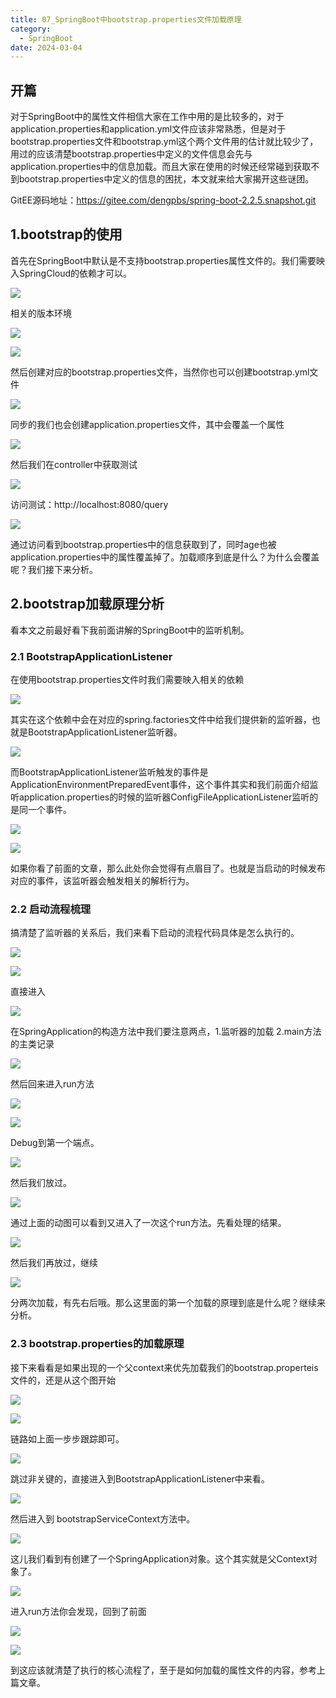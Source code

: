 ```yaml
---
title: 07_SpringBoot中bootstrap.properties文件加载原理
category:
  - SpringBoot
date: 2024-03-04
---
```


<!-- more -->

## 开篇 

对于SpringBoot中的属性文件相信大家在工作中用的是比较多的，对于application.properties和application.yml文件应该非常熟悉，但是对于bootstrap.properties文件和bootstrap.yml这个两个文件用的估计就比较少了，用过的应该清楚bootstrap.properties中定义的文件信息会先与application.properties中的信息加载。而且大家在使用的时候还经常碰到获取不到bootstrap.properties中定义的信息的困扰，本文就来给大家揭开这些谜团。

GitEE源码地址：https://gitee.com/dengpbs/spring-boot-2.2.5.snapshot.git

## 1.bootstrap的使用

首先在SpringBoot中默认是不支持bootstrap.properties属性文件的。我们需要映入SpringCloud的依赖才可以。

![](https://studyimages.oss-cn-beijing.aliyuncs.com/img/SpringBoot/202403/8688c2ced20aca51.png)

相关的版本环境

![](https://studyimages.oss-cn-beijing.aliyuncs.com/img/SpringBoot/202403/810359a8e7670e50.png)

![](https://studyimages.oss-cn-beijing.aliyuncs.com/img/SpringBoot/202403/c8401656481df0c1.png)

然后创建对应的bootstrap.properties文件，当然你也可以创建bootstrap.yml文件

![](https://studyimages.oss-cn-beijing.aliyuncs.com/img/SpringBoot/202403/c819ddae9c0704e2.png)

同步的我们也会创建application.properties文件，其中会覆盖一个属性

![](https://studyimages.oss-cn-beijing.aliyuncs.com/img/SpringBoot/202403/37148b025d632126.png)

然后我们在controller中获取测试

![](https://studyimages.oss-cn-beijing.aliyuncs.com/img/SpringBoot/202403/17c39888d2c0bf3c.png)

访问测试：http://localhost:8080/query

![](https://studyimages.oss-cn-beijing.aliyuncs.com/img/SpringBoot/202403/b9955f111bc3d3de.png)

通过访问看到bootstrap.properties中的信息获取到了，同时age也被application.properties中的属性覆盖掉了。加载顺序到底是什么？为什么会覆盖呢？我们接下来分析。

## 2.bootstrap加载原理分析

看本文之前最好看下我前面讲解的SpringBoot中的监听机制。

### 2.1 BootstrapApplicationListener

在使用bootstrap.properties文件时我们需要映入相关的依赖

![](https://studyimages.oss-cn-beijing.aliyuncs.com/img/SpringBoot/202403/ba31de0431cca4c9.png)

其实在这个依赖中会在对应的spring.factories文件中给我们提供新的监听器，也就是BootstrapApplicationListener监听器。

![](https://studyimages.oss-cn-beijing.aliyuncs.com/img/SpringBoot/202403/b199a0dcc09f8693.png)

而BootstrapApplicationListener监听触发的事件是ApplicationEnvironmentPreparedEvent事件，这个事件其实和我们前面介绍监听application.properties的时候的监听器ConfigFileApplicationListener监听的是同一个事件。

![](https://studyimages.oss-cn-beijing.aliyuncs.com/img/SpringBoot/202403/b183019f42140dfd.png)

![](https://studyimages.oss-cn-beijing.aliyuncs.com/img/SpringBoot/202403/146516ae128e291f.png)

如果你看了前面的文章，那么此处你会觉得有点眉目了。也就是当启动的时候发布对应的事件，该监听器会触发相关的解析行为。

### 2.2 启动流程梳理

搞清楚了监听器的关系后，我们来看下启动的流程代码具体是怎么执行的。

![](https://studyimages.oss-cn-beijing.aliyuncs.com/img/SpringBoot/202403/dfa8d5a79a3ec3ac.png)

![](https://studyimages.oss-cn-beijing.aliyuncs.com/img/SpringBoot/202403/b7f0362dff4cf7cc.png)

直接进入

![](https://studyimages.oss-cn-beijing.aliyuncs.com/img/SpringBoot/202403/60309edf4907e4a2.png)

在SpringApplication的构造方法中我们要注意两点，1.监听器的加载 2.main方法的主类记录

![](https://studyimages.oss-cn-beijing.aliyuncs.com/img/SpringBoot/202403/a196ed030604fe9e.png)

然后回来进入run方法

![](https://studyimages.oss-cn-beijing.aliyuncs.com/img/SpringBoot/202403/a03681dabb0e9ede.png)

![](https://studyimages.oss-cn-beijing.aliyuncs.com/img/SpringBoot/202403/f6ade52bcc8ca26f.png)

Debug到第一个端点。

![](https://studyimages.oss-cn-beijing.aliyuncs.com/img/SpringBoot/202403/8593ae352b7d514a.png)

然后我们放过。

![](https://studyimages.oss-cn-beijing.aliyuncs.com/img/SpringBoot/202403/37a3a85738d451e7.gif)

通过上面的动图可以看到又进入了一次这个run方法。先看处理的结果。

![](https://studyimages.oss-cn-beijing.aliyuncs.com/img/SpringBoot/202403/90665ba7a11e0533.png)

然后我们再放过，继续

![](https://studyimages.oss-cn-beijing.aliyuncs.com/img/SpringBoot/202403/073d3ab69e5feae6.png)

分两次加载，有先右后哦。那么这里面的第一个加载的原理到底是什么呢？继续来分析。

### 2.3 bootstrap.properties的加载原理

接下来看看是如果出现的一个父context来优先加载我们的bootstrap.properteis文件的，还是从这个图开始

![](https://studyimages.oss-cn-beijing.aliyuncs.com/img/SpringBoot/202403/413f6d7106718934.png)

![](https://studyimages.oss-cn-beijing.aliyuncs.com/img/SpringBoot/202403/2bd5f1f1effcb79f.png)

链路如上面一步步跟踪即可。

![](https://studyimages.oss-cn-beijing.aliyuncs.com/img/SpringBoot/202403/0432b7704b192085.png)

跳过非关键的，直接进入到BootstrapApplicationListener中来看。

![](https://studyimages.oss-cn-beijing.aliyuncs.com/img/SpringBoot/202403/60ee204cbfa28c77.png)

然后进入到 bootstrapServiceContext方法中。

![](https://studyimages.oss-cn-beijing.aliyuncs.com/img/SpringBoot/202403/5ef0b3617d0cd4dd.png)

这儿我们看到有创建了一个SpringApplication对象。这个其实就是父Context对象了。

![](https://studyimages.oss-cn-beijing.aliyuncs.com/img/SpringBoot/202403/c6c8fbb65919960d.png)

进入run方法你会发现，回到了前面

![](https://studyimages.oss-cn-beijing.aliyuncs.com/img/SpringBoot/202403/d2718d261ead1da7.png)

![](https://studyimages.oss-cn-beijing.aliyuncs.com/img/SpringBoot/202403/e3bb7cc454656939.png)

到这应该就清楚了执行的核心流程了，至于是如何加载的属性文件的内容，参考上篇文章。


